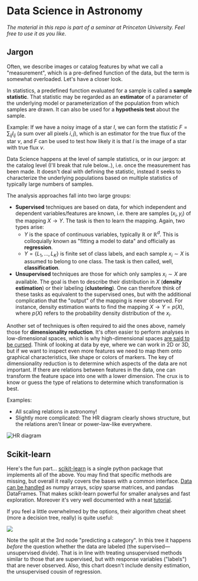 # Data Science in Astronomy

*The material in this repo is part of a seminar at Princeton University. Feel free to use it as you like*.

## Jargon

Often, we describe images or catalog features by what we call a "measurement", which is a pre-defined function of the data, but the term is somewhat overloaded. Let's have a closer look.

In statistics, a predefined function evaluated for a sample is called a **sample statistic**. That statistic may be regarded as an **estimator** of a parameter of the underlying model or parameterization of the population from which samples are drawn. It can also be used for a **hypothesis test** about the sample.

Example: If we have a noisy image of a star $I$, we can form the statistic $F=\sum_{ij} I_{ij}$ (a sum over all pixels $i,j$), which is an estimator for the true flux of the star $\nu$, and $F$ can be used to test how likely it is that $I$ is the image of a star with true flux $\nu$.

Data Science happens at the level of sample statistics, or in our jargon: at the catalog level (I'll break that rule below..), i.e. once the measurement has been made. It doesn't deal with defining the statistic, instead it seeks to characterize the underlying populations based on multiple statistics of typically large numbers of samples.

The analysis approaches fall into two large groups:

* **Supervised** techniques are based on data, for which independent and dependent variables/features are known, i.e. there are samples $(x_i,y_i)$ of the mapping $X \rightarrow Y$. The task is then to learn the mapping. Again, two types arise:
  * $Y$ is the space of continuous variables, typically $\mathbb{R}$ or $\mathbb{R}^d$. This is colloquially known as "fitting a model to data" and officially as **regression**.
  * $Y=\lbrace L_1,\dots,L_K \rbrace$ is finite set of class labels, and each sample $x_i\sim X$ is assumed to belong to one class.  The task is then called, well, **classification**.
* **Unsupervised** techniques are those for which only samples $x_i\sim X$ are available. The goal is then to describe their distribution in $X$ (**density estimation**) or their labeling (**clustering**). One  can therefore think of these tasks as equivalent to the supervised ones, but with the additional complication that the "output" of the mapping is never observed. For instance, density estimation wants to find the mapping $X\rightarrow Y=p(X)$, where $p(X)$ refers to the probability density distribution of the $x_i$.

Another set of techniques is often required to aid the ones above, namely those for **dimensionality reduction**. It's often easier to perform analyses in low-dimensional spaces, which is why high-dimensional spaces [are said to be cursed](https://en.wikipedia.org/wiki/Curse_of_dimensionality). Think of looking at data by eye, where we can work in 2D or 3D, but if we want to inspect even more features we need to map them onto graphical characteristics, like shape or colors of markers. The key of dimensionality reduction is to determine which aspects of the data are not important. If there are relations between features in the data, one can transform the feature space into one with a lower dimension. The crux is to know or guess the type of relations to determine which transformation is best.

Examples: 

* All scaling relations in astronomy!
* Slightly more complicated: The HR diagram clearly shows structure, but the relations aren't linear or power-law-like everywhere.

![HR diagram](https://upload.wikimedia.org/wikipedia/commons/d/db/H-R_diagram.svg)

## Scikit-learn

Here's the fun part… [scikit-learn](http://scikit-learn.org/) is a single python package that implements all of the above. You may find that specific methods are missing, but overall it really covers the bases with a common interface. [Data can be handled](http://scikit-learn.org/stable/datasets/index.html#external-datasets) as numpy arrays, scipy sparse matrices, and pandas DataFrames. That makes scikit-learn powerful for smaller analyses and fast exploration. Moreover it's very well documented with a neat [tutorial](http://scikit-learn.org/stable/tutorial/index.html).

If you feel a little overwhelmed by the options, their algorithm cheat sheet (more a decision tree, really) is quite useful:

![](http://scikit-learn.org/stable/_static/ml_map.png)

Note the split at the 3rd node "predicting a category". In this tree it happens *before* the question whether the data are labeled (the supervised—unsupervised divide). That is in line with treating unsupervised methods similar to those that are supervised, but with response variables ("labels") that are never observed. Also, this chart doesn't include density estimation, the unsupervised cousin of regression.